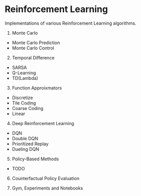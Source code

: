 # Reinforcement Learning

Implementations of various Reinforcement Learning algorithms.


1. Monte Carlo
- Monte Carlo Prediction
- Monte Carlo Control

2. Temporal Difference
- SARSA
- Q-Learning
- TD(Lambda)

3. Function Approixmators
- Discretize
- Tile Coding
- Coarse Coding
- Linear

4. Deep Reinforcement Learning
- DQN
- Double DQN
- Prioritized Replay
- Dueling DQN 

5. Policy-Based Methods
- TODO

6. Counterfactual Policy Evaluation 

7. Gym, Experiments and Notebooks 
